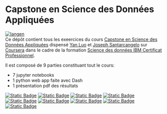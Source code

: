 # Capstone en Science des Données Appliquées
[![langen](https://img.shields.io/badge/lang-en-red)]( <README.md> )  
Ce dépôt contient tous les exeercices du cours [Capstone en Science des Données Appliquées]( https://www.coursera.org/learn/applied-data-science-capstone/home/info ) dispensé [Yan Luo]( https://www.coursera.org/instructor/yanluo ) et [Joseph Santarcangelo]( https://www.coursera.org/instructor/~28511493 ) sur [Coursera]( https://www.coursera.org/instructor/~28511493 ) dans le cadre de la formation [Science des données IBM Certificat Professionnel]( https://www.coursera.org/professional-certificates/ibm-data-science ).

Il est composé de 9 parties constituant tout le cours:
- 7 jupyter notebooks
- 1 python web app faite avec Dash
- 1 présentation pdf des résultats
  
[![Static Badge](https://img.shields.io/badge/1-Data%20Collection%20API-yellow)]( 1DataCollectionAPI.ipynb )
[![Static Badge](https://img.shields.io/badge/2-Web%20Scraping-yellow)]( 2WebScraping.ipynb )
[![Static Badge](https://img.shields.io/badge/3-Data%20Wrangling-yellow)]( 3DataWrangling.ipynb )
[![Static Badge](https://img.shields.io/badge/4-EDA%20with%20SQL-yellow)]( 4EDAwithSQL.ipynb )
[![Static Badge](https://img.shields.io/badge/5-EDA%20with%20Visualization-yellow)]( 5EDAVisualization.ipynb )
[![Static Badge](https://img.shields.io/badge/6-Launch%20Site%20Location-yellow)]( 6LaunchSiteLocation.ipynb )
[![Static Badge](https://img.shields.io/badge/7-Interactive%20Dashboard-pink)]( 7 )
[![Static Badge](https://img.shields.io/badge/8-Machine%20Learning%20Prediction-yellow)]( 8MachineLearningPrediction.ipynb )
[![Static Badge](https://img.shields.io/badge/9-Presentation-cyan)]( SpaceX_Presentation.pdf )
